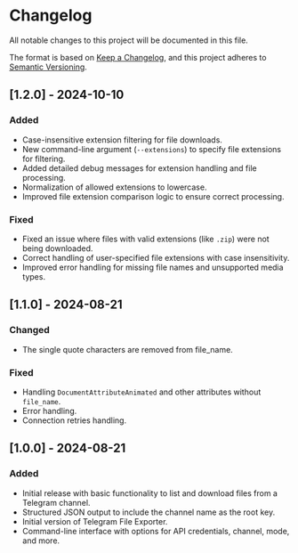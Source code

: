 # Changelog

All notable changes to this project will be documented in this file.

The format is based on [Keep a Changelog](https://keepachangelog.com/en/1.1.0/),
and this project adheres to [Semantic Versioning](https://semver.org/spec/v2.0.0.html).

## [1.2.0] - 2024-10-10

### Added

- Case-insensitive extension filtering for file downloads.
- New command-line argument (`--extensions`) to specify file extensions for filtering.
- Added detailed debug messages for extension handling and file processing.
- Normalization of allowed extensions to lowercase.
- Improved file extension comparison logic to ensure correct processing.

### Fixed

- Fixed an issue where files with valid extensions (like `.zip`) were not being downloaded.
- Correct handling of user-specified file extensions with case insensitivity.
- Improved error handling for missing file names and unsupported media types.

## [1.1.0] - 2024-08-21

### Changed

- The single quote characters are removed from file_name.

### Fixed

- Handling `DocumentAttributeAnimated` and other attributes without `file_name`.
- Error handling.
- Connection retries handling.

## [1.0.0] - 2024-08-21

### Added

- Initial release with basic functionality to list and download files from a Telegram channel.
- Structured JSON output to include the channel name as the root key.
- Initial version of Telegram File Exporter.
- Command-line interface with options for API credentials, channel, mode, and more.

